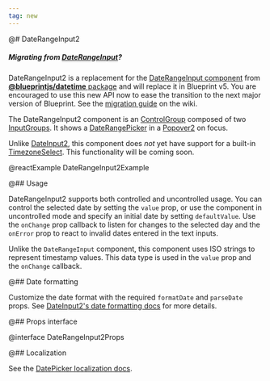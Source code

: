 ```yaml
---
tag: new
---
```


@# DateRangeInput2

<div class="@ns-callout @ns-intent-primary @ns-icon-info-sign">
    <h5 class="@ns-heading">

Migrating from [DateRangeInput](#datetime/daterangeinput)?

</h5>

DateRangeInput2 is a replacement for the [DateRangeInput component](#datetime/daterangeinput) from
[__@blueprintjs/datetime__ package](#datetime) and will replace it in Blueprint v5.
You are encouraged to use this new API now to ease the transition to the next major version of Blueprint.
See the [migration guide](https://github.com/palantir/blueprint/wiki/datetime2-component-migration)
on the wiki.

</div>

The DateRangeInput2 component is an [ControlGroup](#core/components/control-group) composed
of two [InputGroups](#core/components/text-inputs.input-group). It shows a
[DateRangePicker](#datetime/daterangepicker) in a [Popover2](#popover2-package/popover2)
on focus.

Unlike [DateInput2](#datetime2/date-input2), this component does _not_ yet have support for
a built-in [TimezoneSelect](#datetime2/timezone-select). This functionality will be coming soon.

<!-- It optionally shows a [TimezoneSelect](#datetime2/timezone-select) as the third
element in the ControlGroup, allowing the user to change the timezone of the selected date range. -->

@reactExample DateRangeInput2Example

@## Usage

DateRangeInput2 supports both controlled and uncontrolled usage. You can control
the selected date by setting the `value` prop, or use the component in
uncontrolled mode and specify an initial date by setting `defaultValue`.
Use the `onChange` prop callback to listen for changes to the selected day and
the `onError` prop to react to invalid dates entered in the text inputs.

Unlike the `DateRangeInput` component, this component uses ISO strings to represent timestamp values.
This data type is used in the `value` prop and the `onChange` callback.

@## Date formatting

Customize the date format with the required `formatDate` and `parseDate` props.
See [DateInput2's date formatting docs](#datetime2/date-input2.date-formatting) for more details.

@## Props interface

@interface DateRangeInput2Props

@## Localization

See the [DatePicker localization docs](#datetime/datepicker.localization).
